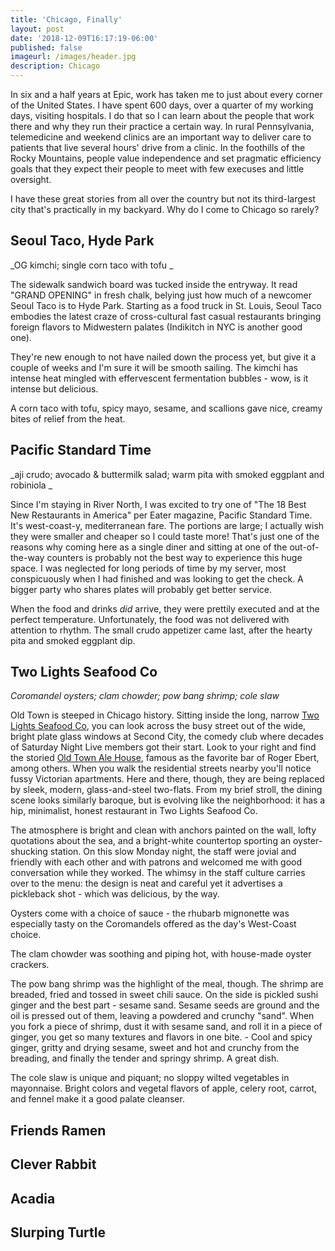 ```yaml
---
title: 'Chicago, Finally'
layout: post
date: '2018-12-09T16:17:19-06:00'
published: false
imageurl: /images/header.jpg
description: Chicago
---
```

In six and a half years at Epic, work has taken me to just about every corner of the United States. I have spent 600 days, over a quarter of my working days, visiting hospitals. I do that so I can learn about the people that work there and why they run their practice a certain way. In rural Pennsylvania, telemedicine and weekend clinics are an important way to deliver care to patients that live several hours' drive from a clinic. In the foothills of the Rocky Mountains, people value independence and set pragmatic efficiency goals that they expect their people to meet with few execuses and little oversight.

I have these great stories from all over the country but not its third-largest city that's practically in my backyard. Why do I come to Chicago so rarely?

## Seoul Taco, Hyde Park

_OG kimchi; single corn taco with tofu
_

The sidewalk sandwich board was tucked inside the entryway. It read "GRAND OPENING" in fresh chalk, belying just how much of a newcomer Seoul Taco is to Hyde Park. Starting as a food truck in St. Louis, Seoul Taco embodies the latest craze of cross-cultural fast casual restaurants bringing foreign flavors to Midwestern palates (Indikitch in NYC is another good one).

They're new enough to not have nailed down the process yet, but give it a couple of weeks and I'm sure it will be smooth sailing. The kimchi has intense heat mingled with effervescent fermentation bubbles - wow, is it intense but delicious.

A corn taco with tofu, spicy mayo, sesame, and scallions gave nice, creamy bites of relief from the heat.

## Pacific Standard Time

_aji crudo; avocado & buttermilk salad; warm pita with smoked eggplant and robiniola
_

Since I'm staying in River North, I was excited to try one of "The 18 Best New Restaurants in America" per Eater magazine, Pacific Standard Time. It's west-coast-y, mediterranean fare. The portions are large; I actually wish they were smaller and cheaper so I could taste more! That's just one of the reasons why coming here as a single diner and sitting at one of the out-of-the-way counters is probably not the best way to experience this huge space. I was neglected for long periods of time by my server, most conspicuously when I had finished and was looking to get the check. A bigger party who shares plates will probably get better service.

When the food and drinks _did_ arrive, they were prettily executed and at the perfect temperature. Unfortunately, the food was not delivered with attention to rhythm. The small crudo appetizer came last, after the hearty pita and smoked eggplant dip.

## Two Lights Seafood Co

_Coromandel oysters; clam chowder; pow bang shrimp; cole slaw_

Old Town is steeped in Chicago history. Sitting inside the long, narrow [Two Lights Seafood Co](https://www.twolightschicago.com/), you can look across the busy street out of the wide, bright plate glass windows at Second City, the comedy club where decades of Saturday Night Live members got their start. Look to your right and find the storied [Old Town Ale House](https://www.thrillist.com/drink/chicago/no-shots-allowed-an-oral-history-of-the-old-town-ale-house), famous as the favorite bar of Roger Ebert, among others. When you walk the residential streets nearby you'll notice fussy Victorian apartments. Here and there, though, they are being replaced by sleek, modern, glass-and-steel two-flats. From my brief stroll, the dining scene looks similarly baroque, but is evolving like the neighborhood: it has a hip, minimalist, honest restaurant in Two Lights Seafood Co. 

The atmosphere is bright and clean with anchors painted on the wall, lofty quotations about the sea, and a bright-white countertop sporting an oyster-shucking station. On this slow Monday night, the staff were jovial and friendly with each other and with patrons and welcomed me with good conversation while they worked. The whimsy in the staff culture carries over to the menu: the design is neat and careful yet it advertises a pickleback shot - which was delicious, by the way.

Oysters come with a choice of sauce - the rhubarb mignonette was especially tasty on the Coromandels offered as the day's West-Coast choice.

The clam chowder was soothing and piping hot, with house-made oyster crackers. 

The pow bang shrimp was the highlight of the meal, though. The shrimp are breaded, fried and tossed in sweet chili sauce. On the side is pickled sushi ginger and the best part - sesame sand. Sesame seeds are ground and the oil is pressed out of them, leaving a powdered and crunchy "sand". When you fork a piece of shrimp, dust it with sesame sand, and roll it in a piece of ginger, you get so many textures and flavors in one bite. - Cool and spicy ginger, gritty and drying sesame, sweet and hot and crunchy from the breading, and finally the tender and springy shrimp. A great dish.

The cole slaw is unique and piquant; no sloppy wilted vegetables in mayonnaise. Bright colors and vegetal flavors of apple, celery root, carrot, and fennel make it a good palate cleanser. 

## Friends Ramen

## Clever Rabbit

## Acadia

## Slurping Turtle
